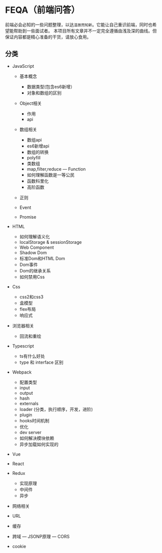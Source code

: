 # FEQA（前端问答）
前端必会必知的一些问题整理，以达`温故而知新`。它能让自己重识前端，同时也希望能帮助到一些面试者。
本项目所有文章并不一定完全遵循由浅及深的曲线。但保证内容都是精心准备的干货，请放心食用。

## 分类
- JavaScript
  - 基本概念
    - 数据类型(包含es6新增）
    - 对象和数组的区别
    
  - Object相关
    - 作用
    - api

  - 数组相关
    - 数组api
    - es6新增api
    - 数组的转换
    - polyfill
    - 类数组
    - map,filter,reduce
  — Function
    - 如何理解函数是一等公民
    - 函数科里化
    - 高阶函数
  - 正则
  
  - Event
  - Promise
  

  
- HTML
  - 如何理解语义化
  - localStorage & sessionStorage
  - Web Component
  - Shadow Dom
  - 标准Dom和HTML Dom
  - Dom事件
  - Dom的继承关系
  - 如何禁用Css
  
- Css
  - css2和css3
  - 盒模型
  - flex布局
  - 响应式 
- 浏览器相关
  - 回流和重绘
  
- Typescript
  - ts有什么好处
  - type 和 interface 区别

 
- Webpack
  - 配置类型
  - input
  - output
  - hash
  - externals
  - loader (分类，执行顺序，开发，进阶)
  - plugin
  - hooks时间机制
  - 优化
  - dev server
  - 如何解决模块依赖
  - 异步加载如何实现的
- Vue
- React
- Redux
  - 实现原理
  - 中间件
  - 异步
- 网络相关 
 - URL
 - 缓存
 - 跨域
 — JSONP原理
 — CORS
 - cookie
 

